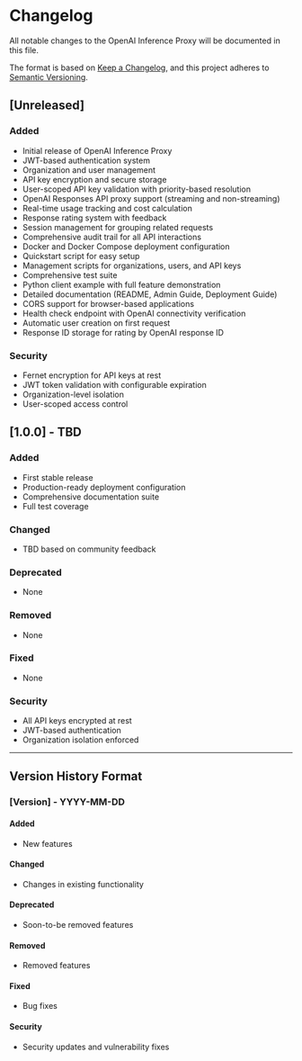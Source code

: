 # Changelog

All notable changes to the OpenAI Inference Proxy will be documented in this file.

The format is based on [Keep a Changelog](https://keepachangelog.com/en/1.0.0/),
and this project adheres to [Semantic Versioning](https://semver.org/spec/v2.0.0.html).

## [Unreleased]

### Added
- Initial release of OpenAI Inference Proxy
- JWT-based authentication system
- Organization and user management
- API key encryption and secure storage
- User-scoped API key validation with priority-based resolution
- OpenAI Responses API proxy support (streaming and non-streaming)
- Real-time usage tracking and cost calculation
- Response rating system with feedback
- Session management for grouping related requests
- Comprehensive audit trail for all API interactions
- Docker and Docker Compose deployment configuration
- Quickstart script for easy setup
- Management scripts for organizations, users, and API keys
- Comprehensive test suite
- Python client example with full feature demonstration
- Detailed documentation (README, Admin Guide, Deployment Guide)
- CORS support for browser-based applications
- Health check endpoint with OpenAI connectivity verification
- Automatic user creation on first request
- Response ID storage for rating by OpenAI response ID

### Security
- Fernet encryption for API keys at rest
- JWT token validation with configurable expiration
- Organization-level isolation
- User-scoped access control

## [1.0.0] - TBD

### Added
- First stable release
- Production-ready deployment configuration
- Comprehensive documentation suite
- Full test coverage

### Changed
- TBD based on community feedback

### Deprecated
- None

### Removed
- None

### Fixed
- None

### Security
- All API keys encrypted at rest
- JWT-based authentication
- Organization isolation enforced

---

## Version History Format

### [Version] - YYYY-MM-DD

#### Added
- New features

#### Changed
- Changes in existing functionality

#### Deprecated
- Soon-to-be removed features

#### Removed
- Removed features

#### Fixed
- Bug fixes

#### Security
- Security updates and vulnerability fixes
